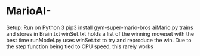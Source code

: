 # MarioAI-
Setup: Run on Python 3
pip3 install gym-super-mario-bros
aiMario.py trains and stores in Brain.txt
winSet.txt holds a list of the winning moveset with the best time
runModel.py uses winSet.txt to try and reproduce the win. Due to the step function being tied to CPU speed, this rarely works
